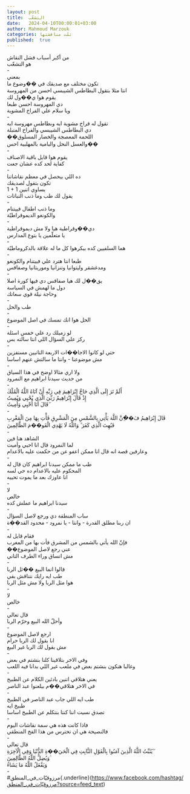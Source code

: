 ```yaml
---
layout: post
title:  التشعّب
date:   2024-04-10T00:00:01+03:00
author: Mahmoud Marzouk
categories: تمّت مناقشتها
published:  true
---
```

من أكبر أسباب فشل النقاش\
هو التشعّب\
-\
بمعني\
تكون مختلف مع صديقك في ��وضوع ما\
انتا مثلا بتقول البطاطس الشيبسي احسن من المهروسة\
يقوم هوا ي��ول لك\
دي المهروسة احسن طبعا\
ويا سلام علي الفراخ المشوية\
-\
تقول له فراخ مشوية ايه وبطاطس مهروسة ايه\
دي البطاطس الشيبسي والفراخ المتبلة\
��اللحمة المعصجة والخضار المسلوق\
والعسل النحل والبامية بالمهلبية احس��\
-\
يقوم هوا قايل باقية الاصناف\
كفاية لحد كده عشان جعت\
-\
ده اللي بيحصل في معظم نقاشاتنا\
تكون بتقول لصديقك\
1 + 1 يساوي اتنين\
يقول لك طب وما ذنب النباتات\
-\
وما ذنب اطفال فييتنام\
والكونغو الديموقراطيّة\
-\
دي��وقراطية هيا ولا مش ديموقراطية\
يا متعلّمين يا بتوع المدارس\
-\
هما السلفيين كده بيكرهوا كل ما له علاقة بالدكروماطيّة\
-\
طبعا انتا هترد علي فييتنام والكونغو\
ومدغشقر وليتوانيا وتنزانيا وموريتانيا وصفاقس\
-\
يق��ل لك هيا صفاقس دي فيها كورة اصلا\
دول ما لهمش في السياسة\
وحاجة نيلة قوي سعاتك\
-\
طب والحل\
-\
الحل هوا انك تمسك في اصل الموضوع\
-\
لو زميلك رد علي خمس اسئلة\
ركز علي السؤال اللي انتا سالته بس\
-\
حتي لو كانوا الاجا��ات الاربعة التانيين مستفزين\
مش موضوعنا - وانتا ما سالتش عنهم اساسا\
-\
ولا اري مثالا اوضح في هذا السياق\
من حديث سيدنا ابراهيم مع النمرود\
-\
أَلَمْ تَرَ إِلَى الَّذِي حَاجَّ إِبْرَاهِيمَ فِي رَبِّهِ أَنْ آتَاهُ اللَّهُ الْمُلْكَ\
إِذْ قَالَ إِبْرَاهِيمُ رَبِّيَ الَّذِي يُحْيِي وَيُمِيتُ\
قَالَ أَنَا أُحْيِي وَأُمِيتُ ۖ\
-\
قَالَ إِبْرَاهِيمُ فَ��ِنَّ اللَّهَ يَأْتِي بِالشَّمْسِ مِنَ الْمَشْرِقِ فَأْتِ بِهَا مِنَ
الْمَغْرِبِ\
فَبُهِتَ الَّذِي كَفَرَ ۗ وَاللَّهُ لَا يَهْدِي الْقَو��مَ الظَّالِمِينَ\
-\
الشاهد هنا فين\
لما النمرود قال انا احيي وأميت\
وعارفين قصة انه قال انا ممكن اعفو عن من حكمت عليه بالاعدام\
-\
طب ما ممكن سيدنا ابراهيم كان قال له\
المحكوم عليه بالاعدام ده حي لسه\
انا عاوزك بعد ما يموت تحييه\
-\
لا\
خالص\
سيدنا ابراهيم ما عملش كده\
-\
ساب المنطقة دي ورجع لاصل السؤال\
ان ربنا مطلق القدرة - وانتا - يا نمرود - محدود القد��ة\
-\
فقام قايل له\
فإنّ الله يأتي بالشمس من المشرق فأت بها من المغرب\
��عني رجع لاصل الموضوع\
مش انساق وراء الطرف التاني\
-\
قالوا انما البيع ��ثل الربا\
طب ايه رايك نتناقش بقي\
هوا مثل الربا ولا مش مثل الربا\
-\
لا\
خالص\
-\
قال تعالي\
وأحلّ الله البيع وحرّم الربا\
-\
ارجع لاصل الموضوع\
انا بقول لك الربا حرام\
مش بقول لك الربا غير البيع\
-\
وفي الاخر بتلاقينا كلنا بنشتم في بعض\
وغالبا هنكون بنشتم بعض في ملعب غير اللي بدانا فيه اللعب\
-\
يعني هتلاقي اتنين بادئين الكلام عن الطبيخ\
في الاخر هتلاقي��م بيلعنوا عبد الناصر\
-\
طب ايه اللي جاب عبد الناصر في الطبيخ\
طبيخ ايه\
تصدق نسيت اننا كنتا بنتكلم عن الطبيخ اساسا\
-\
فاذا كانت هذه هي سمة نقاشات اليوم\
فالنصيحة هي ان تحترس من هذا الفخ المنطقي\
-\
قال تعالي\
يُثَبِّتُ اللَّهُ الَّذِينَ آمَنُوا بِالْقَوْلِ الثَّابِتِ فِي الْحَيَ��ةِ الدُّنْيَا وَفِي الْآخِرَةِ
ۖ\
وَيُضِلُّ اللَّهُ الظَّالِمِينَ ۚ\
وَيَفْعَلُ اللَّهُ مَا يَشَاءُ\
-\
\#مرزوقيّات_في_المنطق{.underline}(https://www.facebook.com/hashtag/مرزوقيّات_في_المنطق?source=feed_text)
